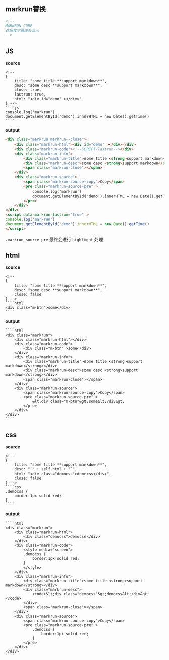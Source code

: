 ## markrun替换

````html
<!--
MARKRUN-CODE
这段文字最终会显示
-->
````

## JS

**source**

    <!--
    {
        title: "some title **support markdown**",
        desc: "some desc **support markdown**",
        close: true,
        lastrun: true,
        html: "<div id="demo" ></div>"
    } -->
    ````js
    console.log('markrun')
    document.getElementById('demo').innerHTML = new Date().getTime()
    ````

**output**

````html
<div class="markrun markrun--close">
    <div class="markrun-html"><div id="demo" ></div></div>
    <div class="markrun-code"><!--SCRIPT-lastrun--></div>
    <div class="markrun-info">
        <div class="markrun-title">some title <strong>support markdown</strong></div>
        <div class="markrun-desc">some desc <strong>support markdown</strong></div>
        <span class="markrun-close"></span>
    </div>
    <div class="markrun-source">
        <span class="markrun-source-copy">Copy</span>
        <pre class="markrun-source-pre" >
            console.log('markrun')
            document.getElementById('demo').innerHTML = new Date().getTime()
        </pre>
    </div>
</div>
<script data-markrun-lastrun="true" >
console.log('markrun')
document.getElementById('demo').innerHTML = new Date().getTime()
</script>
````

`.markrun-source pre` 最终会进行 `highlight` 处理


## html

**source**

    <!--
    {
        title: "some title **support markdown**",
        desc: "some desc **support markdown**",
        close: false
    } -->
    ````html
    <div class="m-btn">some</div>
    ````

**output**

    ````html
    <div class="markrun">
        <div class="markrun-html"></div>
        <div class="markrun-code">
            <div class="m-btn" >some</div>
        </div>
        <div class="markrun-info">
            <div class="markrun-title">some title <strong>support markdown</strong></div>
            <div class="markrun-desc">some desc <strong>support markdown</strong></div>
            <span class="markrun-close"></span>
        </div>
        <div class="markrun-source">
            <span class="markrun-source-copy">Copy</span>
            <pre class="markrun-source-pre" >
                &lt;div class="m-btn"&gt;some&lt;/div&gt;
            </pre>
        </div>
    </div>
    ````

## css

**source**

    <!--
    {
        title: "some title **support markdown**",
        desc: "`" + self.html + "`",
        html: "<div class="democss">democss</div>",
        close: false
    } -->
    ````css
    .democss {
        border:1px solid red;
    }
    ````

**output**

    ````html
    <div class="markrun">
        <div class="markrun-html">
            <div class="democss">democss</div>
        </div>
        <div class="markrun-code">
            <style media="screen">
            .democss {
                border:1px solid red;
            }
            </style>
        </div>
        <div class="markrun-info">
            <div class="markrun-title">some title <strong>support markdown</strong></div>
            <div class="markrun-desc">
                <code>&lt;div class="democss"&gt;democss&lt;/div&gt;</code>
            </div>
            <span class="markrun-close"></span>
        </div>
        <div class="markrun-source">
            <span class="markrun-source-copy">Copy</span>
            <pre class="markrun-source-pre" >
                .democss {
                    border:1px solid red;
                }
            </pre>
        </div>
    </div>
    ````
